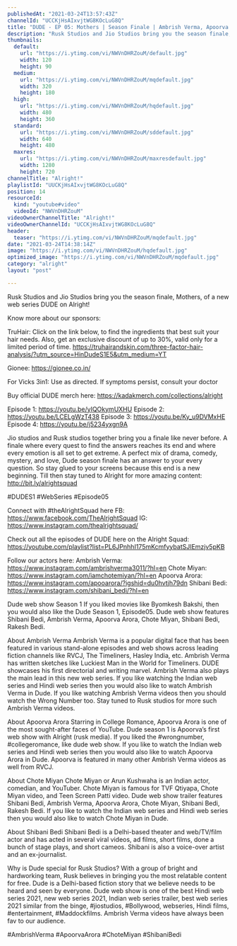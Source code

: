 ```yaml
---
publishedAt: "2021-03-24T13:57:43Z"
channelId: "UCCKjHsAIxvjtWG8KOcLuG8Q"
title: "DUDE - EP 05: Mothers | Season Finale | Ambrish Verma, Apoorva Arora & Chote Miyan  | Web Series"
description: "Rusk Studios and Jio Studios bring you the season finale, Mothers, of a new web series DUDE on Alright! \n\nKnow more about our sponsors: \n\nTruHair:\nClick on the link below, to find the ingredients that best suit your hair needs. Also, get an exclusive discount of up to 30%, valid only for a limited period of time.\nhttps://truhairandskin.com/three-factor-hair-analysis/?utm_source=HinDudeS1E5&utm_medium=YT\n\nGionee: https://gionee.co.in/\n\nFor Vicks 3in1: Use as directed. If symptoms persist, consult your doctor\n\nBuy official DUDE merch here: https://kadakmerch.com/collections/alright\n\nEpisode 1: https://youtu.be/yIQOkymUXHU\nEpisode 2: https://youtu.be/LCELgWzT438\nEpisode 3: https://youtu.be/Ky_u9DVMxHE\nEpisode 4: https://youtu.be/j5234yxgn9A\n\n\nJio studios and Rusk studios together bring you a finale like never before. A finale where every quest to find the answers reaches its end and where every emotion is all set to get extreme. A perfect mix of drama, comedy, mystery, and love, Dude season finale has an answer to your every question. So stay glued to your screens because this end is a new beginning. Till then stay tuned to Alright for more amazing content: http://bit.ly/alrightsquad​\n\n#DUDES1​ #WebSeries​ #Episode05\n\nConnect with #theAlrightSquad here\nFB: https://www.facebook.com/TheAlrightSquad\nIG: https://www.instagram.com/thealrightsquad/\n\nCheck out all the episodes of DUDE here on the Alright Squad: https://youtube.com/playlist?list=PL6JPnhhI175mKcmfyybatSJIEmzjv5pKB \n\nFollow our actors here: \nAmbrish Verma: https://www.instagram.com/ambrishverma3011/?hl=en \nChote Miyan: https://www.instagram.com/iamchotemiyan/?hl=en \nApoorva Arora: https://www.instagram.com/apooarora/?igshid=du0hvtjh79dn \nShibani Bedi: https://www.instagram.com/shibani_bedi/?hl=en \n\nDude web show Season 1 \nIf you liked movies like Byomkesh Bakshi, then you would also like the Dude Season 1, Episode05. Dude web show features Shibani Bedi, Ambrish Verma, Apoorva Arora, Chote Miyan, Shibani Bedi, Rakesh Bedi. \n\nAbout Ambrish Verma \nAmbrish Verma is a popular digital face that has been featured in various stand-alone episodes and web shows across leading fiction channels like RVCJ, The Timeliners, Hasley India, etc. Ambrish Verma has written sketches like Luckiest Man in the World for Timeliners. DUDE showcases his first directorial and writing marvel. Ambrish Verma also plays the main lead in this new web series. If you like watching the Indian web series and Hindi web series then you would also like to watch Ambrish Verma in Dude. If you like watching Ambrish Verma videos then you should watch the Wrong Number too. Stay tuned to Rusk studios for more such Ambrish Verma videos. \n\nAbout Apoorva Arora \nStarring in College Romance, Apoorva Arora is one of the most sought-after faces of YouTube. Dude season 1 is Apoorva’s first web show with Alright (rusk media). If you liked the #wrongnumber, #collegeromance, like dude web show. If you like to watch the Indian web series and Hindi web series then you would also like to watch Apoorva Arora in Dude. Apoorva is featured in many other Ambrish Verma videos as well from RVCJ.\n\nAbout Chote Miyan \nChote Miyan or Arun Kushwaha is an Indian actor, comedian, and YouTuber. Chote Miyan is famous for TVF Qtiyapa, Chote Miyan video, and Teen Screen Patti video. Dude web show trailer features Shibani Bedi, Ambrish Verma, Apoorva Arora, Chote Miyan, Shibani Bedi, Rakesh Bedi. If you like to watch the Indian web series and Hindi web series then you would also like to watch Chote Miyan in Dude.\n\nAbout Shibani Bedi \nShibani Bedi is a Delhi-based theater and web/TV/film actor and has acted in several viral videos, ad films, short films, done a bunch of stage plays, and short cameos. Shibani is also a voice-over artist and an ex-journalist. \n\nWhy is Dude special for Rusk Studios? \nWith a group of bright and hardworking team, Rusk believes in bringing you the most relatable content for free. Dude is a Delhi-based fiction story that we believe needs to be heard and seen by everyone. Dude web show is one of the best Hindi web series 2021, new web series 2021, Indian web series trailer, best web series 2021 similar from the binge, #jiostudios, #Bollywood, webseries, Hindi films, #entertainment, #Maddockfilms. Ambrish Verma videos have always been fav to our audience.\n\n#AmbrishVerma #ApoorvaArora #ChoteMiyan #ShibaniBedi"
thumbnails:
  default:
    url: "https://i.ytimg.com/vi/NWVnDHRZouM/default.jpg"
    width: 120
    height: 90
  medium:
    url: "https://i.ytimg.com/vi/NWVnDHRZouM/mqdefault.jpg"
    width: 320
    height: 180
  high:
    url: "https://i.ytimg.com/vi/NWVnDHRZouM/hqdefault.jpg"
    width: 480
    height: 360
  standard:
    url: "https://i.ytimg.com/vi/NWVnDHRZouM/sddefault.jpg"
    width: 640
    height: 480
  maxres:
    url: "https://i.ytimg.com/vi/NWVnDHRZouM/maxresdefault.jpg"
    width: 1280
    height: 720
channelTitle: "Alright!"
playlistId: "UUCKjHsAIxvjtWG8KOcLuG8Q"
position: 14
resourceId:
  kind: "youtube#video"
  videoId: "NWVnDHRZouM"
videoOwnerChannelTitle: "Alright!"
videoOwnerChannelId: "UCCKjHsAIxvjtWG8KOcLuG8Q"
header:
  teaser: "https://i.ytimg.com/vi/NWVnDHRZouM/mqdefault.jpg"
date: "2021-03-24T14:38:14Z"
image: "https://i.ytimg.com/vi/NWVnDHRZouM/hqdefault.jpg"
optimized_image: "https://i.ytimg.com/vi/NWVnDHRZouM/mqdefault.jpg"
category: "alright"
layout: "post"

---
```

Rusk Studios and Jio Studios bring you the season finale, Mothers, of a new web series DUDE on Alright! 

Know more about our sponsors: 

TruHair:
Click on the link below, to find the ingredients that best suit your hair needs. Also, get an exclusive discount of up to 30%, valid only for a limited period of time.
https://truhairandskin.com/three-factor-hair-analysis/?utm_source=HinDudeS1E5&utm_medium=YT

Gionee: https://gionee.co.in/

For Vicks 3in1: Use as directed. If symptoms persist, consult your doctor

Buy official DUDE merch here: https://kadakmerch.com/collections/alright

Episode 1: https://youtu.be/yIQOkymUXHU
Episode 2: https://youtu.be/LCELgWzT438
Episode 3: https://youtu.be/Ky_u9DVMxHE
Episode 4: https://youtu.be/j5234yxgn9A


Jio studios and Rusk studios together bring you a finale like never before. A finale where every quest to find the answers reaches its end and where every emotion is all set to get extreme. A perfect mix of drama, comedy, mystery, and love, Dude season finale has an answer to your every question. So stay glued to your screens because this end is a new beginning. Till then stay tuned to Alright for more amazing content: http://bit.ly/alrightsquad​

#DUDES1​ #WebSeries​ #Episode05

Connect with #theAlrightSquad here
FB: https://www.facebook.com/TheAlrightSquad
IG: https://www.instagram.com/thealrightsquad/

Check out all the episodes of DUDE here on the Alright Squad: https://youtube.com/playlist?list=PL6JPnhhI175mKcmfyybatSJIEmzjv5pKB 

Follow our actors here: 
Ambrish Verma: https://www.instagram.com/ambrishverma3011/?hl=en 
Chote Miyan: https://www.instagram.com/iamchotemiyan/?hl=en 
Apoorva Arora: https://www.instagram.com/apooarora/?igshid=du0hvtjh79dn 
Shibani Bedi: https://www.instagram.com/shibani_bedi/?hl=en 

Dude web show Season 1 
If you liked movies like Byomkesh Bakshi, then you would also like the Dude Season 1, Episode05. Dude web show features Shibani Bedi, Ambrish Verma, Apoorva Arora, Chote Miyan, Shibani Bedi, Rakesh Bedi. 

About Ambrish Verma 
Ambrish Verma is a popular digital face that has been featured in various stand-alone episodes and web shows across leading fiction channels like RVCJ, The Timeliners, Hasley India, etc. Ambrish Verma has written sketches like Luckiest Man in the World for Timeliners. DUDE showcases his first directorial and writing marvel. Ambrish Verma also plays the main lead in this new web series. If you like watching the Indian web series and Hindi web series then you would also like to watch Ambrish Verma in Dude. If you like watching Ambrish Verma videos then you should watch the Wrong Number too. Stay tuned to Rusk studios for more such Ambrish Verma videos. 

About Apoorva Arora 
Starring in College Romance, Apoorva Arora is one of the most sought-after faces of YouTube. Dude season 1 is Apoorva’s first web show with Alright (rusk media). If you liked the #wrongnumber, #collegeromance, like dude web show. If you like to watch the Indian web series and Hindi web series then you would also like to watch Apoorva Arora in Dude. Apoorva is featured in many other Ambrish Verma videos as well from RVCJ.

About Chote Miyan 
Chote Miyan or Arun Kushwaha is an Indian actor, comedian, and YouTuber. Chote Miyan is famous for TVF Qtiyapa, Chote Miyan video, and Teen Screen Patti video. Dude web show trailer features Shibani Bedi, Ambrish Verma, Apoorva Arora, Chote Miyan, Shibani Bedi, Rakesh Bedi. If you like to watch the Indian web series and Hindi web series then you would also like to watch Chote Miyan in Dude.

About Shibani Bedi 
Shibani Bedi is a Delhi-based theater and web/TV/film actor and has acted in several viral videos, ad films, short films, done a bunch of stage plays, and short cameos. Shibani is also a voice-over artist and an ex-journalist. 

Why is Dude special for Rusk Studios? 
With a group of bright and hardworking team, Rusk believes in bringing you the most relatable content for free. Dude is a Delhi-based fiction story that we believe needs to be heard and seen by everyone. Dude web show is one of the best Hindi web series 2021, new web series 2021, Indian web series trailer, best web series 2021 similar from the binge, #jiostudios, #Bollywood, webseries, Hindi films, #entertainment, #Maddockfilms. Ambrish Verma videos have always been fav to our audience.

#AmbrishVerma #ApoorvaArora #ChoteMiyan #ShibaniBedi